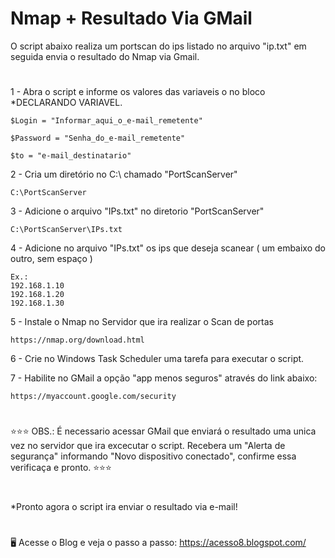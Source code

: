 # Nmap + Resultado Via GMail


O script abaixo realiza um portscan do ips listado no arquivo "ip.txt" em seguida envia o resultado do Nmap via Gmail. 

#

1 - Abra o script e informe os valores das variaveis o no bloco *DECLARANDO VARIAVEL.

    $Login = "Informar_aqui_o_e-mail_remetente"

    $Password = "Senha_do_e-mail_remetente"

    $to = "e-mail_destinatario"

2 - Cria um diretório no C:\ chamado "PortScanServer"

    C:\PortScanServer

3 - Adicione o arquivo "IPs.txt" no diretorio "PortScanServer"  

    C:\PortScanServer\IPs.txt

4 - Adicione no arquivo "IPs.txt" os ips que deseja scanear ( um embaixo do outro, sem espaço ) 
    
    Ex.:
    192.168.1.10
    192.168.1.20
    192.168.1.30
    
5 - Instale o Nmap no Servidor que ira realizar o Scan de portas

    https://nmap.org/download.html

6 - Crie no Windows Task Scheduler uma tarefa para executar o script.

7 - Habilite no GMail a opção "app menos seguros" através do link abaixo:

    https://myaccount.google.com/security

#
⭐⭐⭐ OBS.: É necessario acessar GMail que enviará o resultado uma unica vez no servidor que ira excecutar o script. Recebera um "Alerta de segurança" informando "Novo dispositivo conectado", confirme essa verificaça e pronto. ⭐⭐⭐
#
 
*Pronto agora o script ira enviar o resultado via e-mail!
#
🖥️ Acesse o Blog e veja o passo a passo: 
https://acesso8.blogspot.com/
